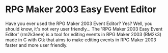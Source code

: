 # RPG Maker 2003 Easy Event Editor
Have you ever used the RPG Maker 2003 Event Editor? Yes? Well, you should know, it's not very user friendly... The 'RPG Maker 2003 Easy Event Editor' (rm2k3eee) is a tool for editing events in RPG Maker 2003 (RM2k3) made in C with Gtk that aims to make editing events in RPG Maker 2003 faster and more user friendly.
